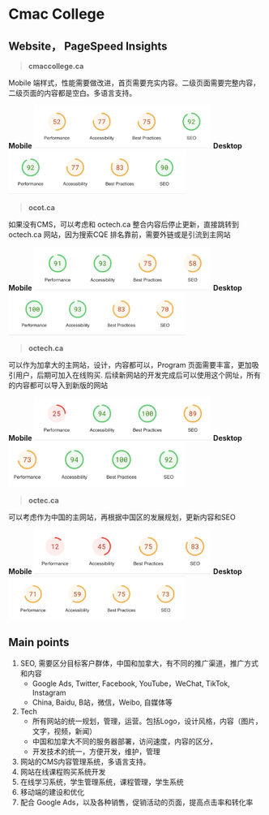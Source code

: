 # Cmac College

## Website， PageSpeed Insights

> **cmaccollege.ca**

Mobile 端样式，性能需要做改进，首页需要充实内容。二级页面需要完整内容，二级页面的内容都是空白。多语言支持。

**Mobile** <img src="https://raw.githubusercontent.com/GuoenSu/HelloWorld/main/Images/20221205204532.png" width="350">
**Desktop** <img src="https://raw.githubusercontent.com/GuoenSu/HelloWorld/main/Images/20221205204623.png" width="350">

> **ocot.ca**

如果没有CMS，可以考虑和 octech.ca 整合内容后停止更新，直接跳转到 octech.ca 网站，因为搜索CQE 排名靠前，需要外链或是引流到主网站

**Mobile** <img src="https://raw.githubusercontent.com/GuoenSu/HelloWorld/main/Images/20221205205154.png" width="350">
**Desktop** <img src="https://raw.githubusercontent.com/GuoenSu/HelloWorld/main/Images/20221205205225.png" width="350">

> **octech.ca**

可以作为加拿大的主网站，设计，内容都可以，Program 页面需要丰富，更加吸引用户，后期可加入在线购买.
后续新网站的开发完成后可以使用这个网址，所有的内容都可以导入到新版的网站

**Mobile** <img src="https://raw.githubusercontent.com/GuoenSu/HelloWorld/main/Images/20221205205704.png" width="350">
**Desktop** <img src="https://raw.githubusercontent.com/GuoenSu/HelloWorld/main/Images/20221205205750.png" width="350">

> **octec.ca**

可以考虑作为中国的主网站，再根据中国区的发展规划，更新内容和SEO

**Mobile** <img src="https://raw.githubusercontent.com/GuoenSu/HelloWorld/main/Images/20221205201709.png" width="350">
**Desktop** <img src="https://raw.githubusercontent.com/GuoenSu/HelloWorld/main/Images/20221205201710.png" width="350">

## Main points

1. SEO, 需要区分目标客户群体，中国和加拿大，有不同的推广渠道，推广方式和内容
    - Google Ads, Twitter, Facebook, YouTube，WeChat, TikTok, Instagram
    - China, Baidu, B站，微信，Weibo, 自媒体等
2. Tech
    - 所有网站的统一规划，管理，运营。包括Logo，设计风格，内容（图片，文字，视频，新闻）
    - 中国和加拿大不同的服务器部署，访问速度，内容的区分，
    - 开发技术的统一，方便开发，维护，管理
3. 网站的CMS内容管理系统，多语言支持。
4. 网站在线课程购买系统开发
5. 在线学习系统，学生管理系统，课程管理，学生系统
6. 移动端的建设和优化
7. 配合 Google Ads，以及各种销售，促销活动的页面，提高点击率和转化率
